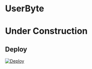 # UserByte
# Under Construction
## Deploy 
[![Deploy](https://telegra.ph/file/c86cf98eb752c398a36c7.png)](https://heroku.com/deploy?template=https://github.com/TechnoAyanOfficial/UserByte)
